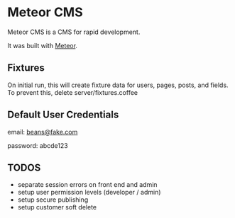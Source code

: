 # Meteor CMS

Meteor CMS is a CMS for rapid development.

It was built with [Meteor](http://meteor.com).


## Fixtures

On initial run, this will create fixture data for users, pages, posts, and fields.  To prevent this, delete server/fixtures.coffee

## Default User Credentials

email: beans@fake.com

password: abcde123

## TODOS

- separate session errors on front end and admin
- setup user permission levels (developer / admin)
- setup secure publishing
- setup customer soft delete
